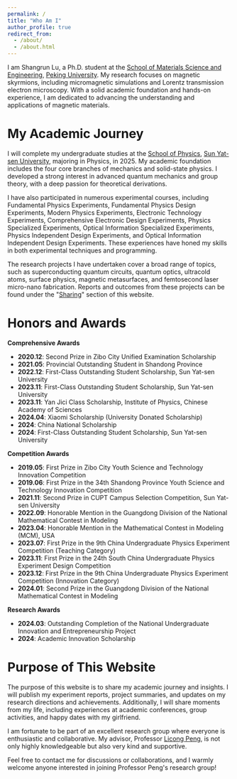 ```yaml
---
permalink: /
title: "Who Am I"
author_profile: true
redirect_from: 
  - /about/
  - /about.html
---
```


I am Shangrun Lu, a Ph.D. student at the [School of Materials Science and Engineering](https://www.mse.pku.edu.cn/index.htm), [Peking University](https://www.pku.edu.cn/). My research focuses on magnetic skyrmions, including micromagnetic simulations and Lorentz transmission electron microscopy. With a solid academic foundation and hands-on experience, I am dedicated to advancing the understanding and applications of magnetic materials.

My Academic Journey
======

I will complete my undergraduate studies at the [School of Physics](https://spe.sysu.edu.cn/), [Sun Yat-sen University](https://www.sysu.edu.cn/), majoring in Physics, in 2025. My academic foundation includes the four core branches of mechanics and solid-state physics. I developed a strong interest in advanced quantum mechanics and group theory, with a deep passion for theoretical derivations.

I have also participated in numerous experimental courses, including Fundamental Physics Experiments, Fundamental Physics Design Experiments, Modern Physics Experiments, Electronic Technology Experiments, Comprehensive Electronic Design Experiments, Physics Specialized Experiments, Optical Information Specialized Experiments, Physics Independent Design Experiments, and Optical Information Independent Design Experiments. These experiences have honed my skills in both experimental techniques and programming.

The research projects I have undertaken cover a broad range of topics, such as superconducting quantum circuits, quantum optics, ultracold atoms, surface physics, magnetic metasurfaces, and femtosecond laser micro-nano fabrication. Reports and outcomes from these projects can be found under the "[Sharing](https://shangrunlu.github.io/teaching/)" section of this website.

Honors and Awards
======

**Comprehensive Awards**  
- **2020.12**: Second Prize in Zibo City Unified Examination Scholarship  
- **2021.05**: Provincial Outstanding Student in Shandong Province  
- **2022.12**: First-Class Outstanding Student Scholarship, Sun Yat-sen University  
- **2023.11**: First-Class Outstanding Student Scholarship, Sun Yat-sen University  
- **2023.11**: Yan Jici Class Scholarship, Institute of Physics, Chinese Academy of Sciences  
- **2024.04**: Xiaomi Scholarship (University Donated Scholarship)  
- **2024**: China National Scholarship 
- **2024**: First-Class Outstanding Student Scholarship, Sun Yat-sen University  

**Competition Awards**  
- **2019.05**: First Prize in Zibo City Youth Science and Technology Innovation Competition  
- **2019.06**: First Prize in the 34th Shandong Province Youth Science and Technology Innovation Competition  
- **2021.11**: Second Prize in CUPT Campus Selection Competition, Sun Yat-sen University  
- **2022.09**: Honorable Mention in the Guangdong Division of the National Mathematical Contest in Modeling  
- **2023.04**: Honorable Mention in the Mathematical Contest in Modeling (MCM), USA  
- **2023.07**: First Prize in the 9th China Undergraduate Physics Experiment Competition (Teaching Category)  
- **2023.11**: First Prize in the 24th South China Undergraduate Physics Experiment Design Competition  
- **2023.12**: First Prize in the 9th China Undergraduate Physics Experiment Competition (Innovation Category)  
- **2024.01**: Second Prize in the Guangdong Division of the National Mathematical Contest in Modeling  

**Research Awards**  
- **2024.03**: Outstanding Completion of the National Undergraduate Innovation and Entrepreneurship Project  
- **2024**: Academic Innovation Scholarship  

Purpose of This Website
======

The purpose of this website is to share my academic journey and insights. I will publish my experiment reports, project summaries, and updates on my research directions and achievements. Additionally, I will share moments from my life, including experiences at academic conferences, group activities, and happy dates with my girlfriend.

I am fortunate to be part of an excellent research group where everyone is enthusiastic and collaborative. My advisor, Professor [Licong Peng](https://www.mse.pku.edu.cn/info/1213/2411.htm), is not only highly knowledgeable but also very kind and supportive.

Feel free to contact me for discussions or collaborations, and I warmly welcome anyone interested in joining Professor Peng's research group!
